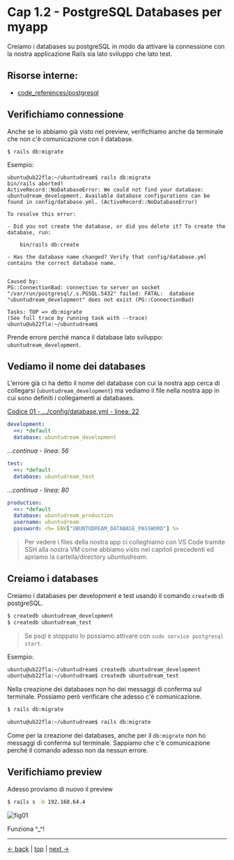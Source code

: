 # <a name="top"></a> Cap 1.2 - PostgreSQL Databases per myapp

Creiamo i databases su postgreSQL in modo da attivare la connessione con la nostra applicazione Rails sia lato sviluppo che lato test.



## Risorse interne:

- [code_references/postgresql]()



## Verifichiamo connessione

Anche se lo abbiamo già visto nel preview, verifichiamo anche da terminale che non c'è comunicazione con il database.

```shell
$ rails db:migrate
```

Esempio:

```shell
ubuntu@ub22fla:~/ubuntudream$ rails db:migrate
bin/rails aborted!
ActiveRecord::NoDatabaseError: We could not find your database: ubuntudream_development. Available database configurations can be found in config/database.yml. (ActiveRecord::NoDatabaseError)

To resolve this error:

- Did you not create the database, or did you delete it? To create the database, run:

    bin/rails db:create

- Has the database name changed? Verify that config/database.yml contains the correct database name.


Caused by:
PG::ConnectionBad: connection to server on socket "/var/run/postgresql/.s.PGSQL.5432" failed: FATAL:  database "ubuntudream_development" does not exist (PG::ConnectionBad)

Tasks: TOP => db:migrate
(See full trace by running task with --trace)
ubuntu@ub22fla:~/ubuntudream$ 
```

Prende errore perché manca il database lato sviluppo: `ubuntudream_development`.



## Vediamo il nome dei databases

L'errore già ci ha detto il nome del database con cui la nostra app cerca di collegarsi (`ubuntudream_development`) ma vediamo il file nella nostra app in cui sono definiti i collegamenti ai databases.

[Codice 01 - .../config/database.yml - linea: 22](https://github.com/flaviobordonidev/leanpubabrandnewcms/blob/master/ubuntudream/02-new_app/02_01-config-database.yml)

```yaml
development:
  <<: *default
  database: ubuntudream_development
```

*...continua - linea: 56*

```yaml
test:
  <<: *default
  database: ubuntudream_test
```

*...continua - linea: 80*

```yaml
production:
  <<: *default
  database: ubuntudream_production
  username: ubuntudream
  password: <%= ENV["UBUNTUDREAM_DATABASE_PASSWORD"] %>
```

> Per vedere i files della nostra app ci colleghiamo con VS Code tramite SSH alla nostra VM come abbiamo visto nei capitoli precedenti ed apriamo la cartella/directory *ubuntudream*.



## Creiamo i databases

Creiamo i databases per development e test usando il comando `createdb` di postgreSQL.

```bash
$ createdb ubuntudream_development
$ createdb ubuntudream_test
```

> Se psql è stoppato lo possiamo attivare con `sudo service postgresql start`.


Esempio:

```bash
ubuntu@ub22fla:~/ubuntudream$ createdb ubuntudream_development
ubuntu@ub22fla:~/ubuntudream$ createdb ubuntudream_test
```

Nella creazione dei databases non ho dei messaggi di conferma sul terminale. Possiamo però verificare che adesso c'è comunicazione.

```bash
$ rails db:migrate
```

```bash
ubuntu@ub22fla:~/ubuntudream$ rails db:migrate
```

Come per la creazione dei databases, anche per il `db:migrate` non ho messaggi di conferma sul terminale. Sappiamo che c'è comunicazione perché il comando adesso non da nessun errore.



## Verifichiamo preview

Adesso proviamo di nuovo il preview

```bash
$ rails s -b 192.168.64.4
```

![fig01](https://github.com/flaviobordonidev/leanpubabrandnewcms/blob/master/ubuntudream/01-new_app/07_fig03-preview_working.png)

Funziona ^_^!



---

[<- back](https://github.com/flaviobordonidev/leanpubabrandnewcms/blob/master/ubuntudream/01-new_app/01_00-new_app-it.md)
 | [top](#top) |
[next ->](https://github.com/flaviobordonidev/leanpubabrandnewcms/blob/master/ubuntudream/01-new_app/03_00-gemfile_ruby_version.md)
